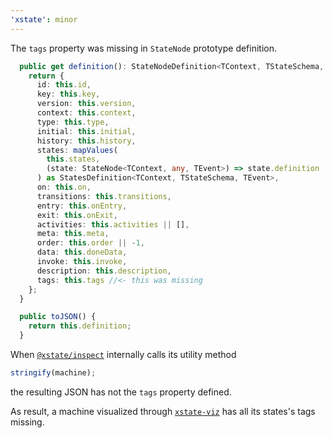 ```yaml
---
'xstate': minor
---
```


The `tags` property was missing in `StateNode` prototype definition.

```ts
  public get definition(): StateNodeDefinition<TContext, TStateSchema, TEvent> {
    return {
      id: this.id,
      key: this.key,
      version: this.version,
      context: this.context,
      type: this.type,
      initial: this.initial,
      history: this.history,
      states: mapValues(
        this.states,
        (state: StateNode<TContext, any, TEvent>) => state.definition
      ) as StatesDefinition<TContext, TStateSchema, TEvent>,
      on: this.on,
      transitions: this.transitions,
      entry: this.onEntry,
      exit: this.onExit,
      activities: this.activities || [],
      meta: this.meta,
      order: this.order || -1,
      data: this.doneData,
      invoke: this.invoke,
      description: this.description,
      tags: this.tags //<- this was missing
    };
  }

  public toJSON() {
    return this.definition;
  }
```

When [`@xstate/inspect`](https://github.com/davidkpiano/xstate/tree/main/packages/xstate-inspect) internally calls its utility method

```ts
stringify(machine);
```

the resulting JSON has not the `tags` property defined.

As result, a machine visualized through [`xstate-viz`](https://github.com/statelyai/xstate-viz) has all its states's tags missing.
